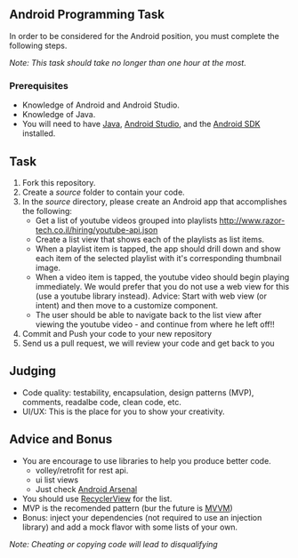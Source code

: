 ## Android Programming Task

In order to be considered for the Android position, you must complete the following steps. 

*Note: This task should take no longer than one hour at the most.*


### Prerequisites

- Knowledge of Android and Android Studio.
- Knowledge of Java.
- You will need to have [Java](http://www.java.com/en/download/), [Android Studio](http://developer.android.com/sdk/installing/studio.html), and the [Android SDK](http://d.android.com/sdk/index.html) installed.

## Task

1. Fork this repository.
2. Create a *source* folder to contain your code. 
3. In the *source* directory, please create an Android app that accomplishes the following:
	- Get a list of youtube videos grouped into playlists 
http://www.razor-tech.co.il/hiring/youtube-api.json
	- Create a list view that shows each of the 
playlists as 
list items.
	- When a playlist item is tapped, the app should drill down and show each item of the 
selected playlist with it's corresponding thumbnail image.
	- When a video item is tapped, the youtube video should begin playing 
immediately. We would prefer that you do not use a web view for this (use a youtube 
library instead). Advice: Start with web view (or intent) and then move to a customize component.
	- The user should be able to navigate back to the list view after viewing the 
youtube video - and continue from where he left off!!
4. Commit and Push your code to your new repository
5. Send us a pull request, we will review your code and get back to you

## Judging

- Code quality: testability, encapsulation, design patterns (MVP), comments, readalbe code, clean code, etc.
- UI/UX: This is the place for you to show your creativity.

## Advice and Bonus

- You are encourage to use libraries to help you produce better code.
	- volley/retrofit for rest api.
	- ui list views
	- Just check [Android Arsenal](https://android-arsenal.com/)
- You should use [RecyclerView](http://developer.android.com/training/material/lists-cards.html) for the list.
- MVP is the recomended pattern (bur the future is [MVVM](https://developer.android.com/tools/data-binding/guide.html))
- Bonus: inject your dependencies (not required to use an injection library) and add a mock flavor with some lists of your own.

*Note: Cheating or copying code will lead to disqualifying*